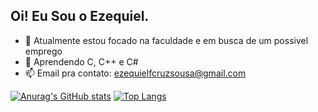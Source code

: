 ## Oi! Eu Sou o Ezequiel.

- 🔭 Atualmente estou focado na faculdade e em busca de um possivel emprego
- 🌱 Aprendendo C, C++ e C#
- 📫 Email pra contato: ezequielfcruzsousa@gmail.com


[![Anurag's GitHub stats](https://github-readme-stats.vercel.app/api?username=EzeCrux&show_icons=true&theme=dracula)](https://github.com/anuraghazra/github-readme-stats)
[![Top Langs](https://github-readme-stats.vercel.app/api/top-langs/?username=anuraghazra&theme=dracula&size_weight=0.5&count_weight=0.5&layout=compact)](https://github.com/anuraghazra/github-readme-stats)

